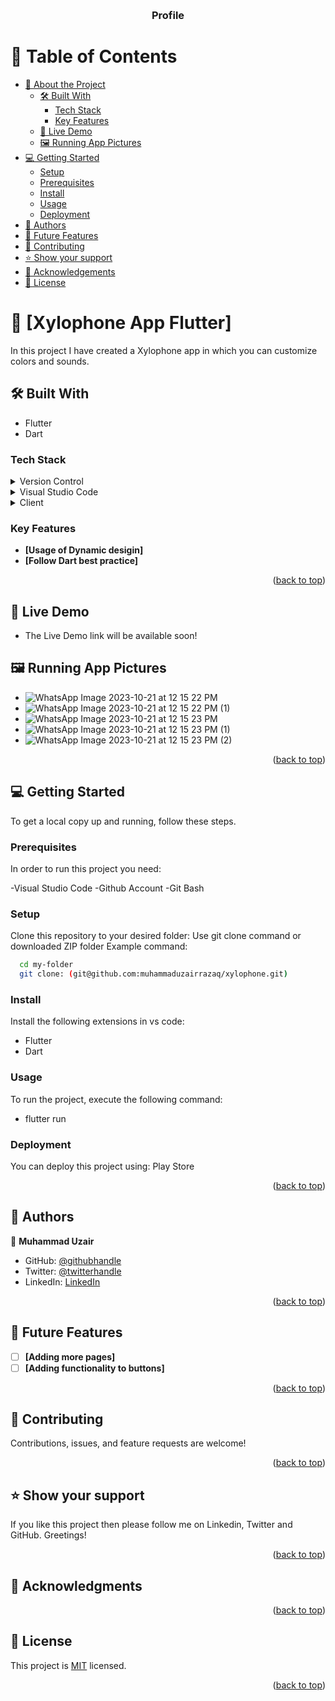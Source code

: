<a name="readme-top"></a>

<div align="center">
  <br/>

  <h3><b>Profile</b></h3>

</div>

# 📗 Table of Contents

- [📖 About the Project](#about-project)
  - [🛠 Built With](#built-with)
    - [Tech Stack](#tech-stack)
    - [Key Features](#key-features)
  - [🚀 Live Demo](#live-demo)
  - [🖼️ Running App Pictures](#pictures)
- [💻 Getting Started](#getting-started)
  - [Setup](#setup)
  - [Prerequisites](#prerequisites)
  - [Install](#install)
  - [Usage](#usage)
  - [Deployment](#deployment)
- [👥 Authors](#authors)
- [🔭 Future Features](#future-features)
- [🤝 Contributing](#contributing)
- [⭐️ Show your support](#support)
- [🙏 Acknowledgements](#acknowledgements)
- [📝 License](#license)

# 📖 [Xylophone App Flutter] <a name="about-project"></a>
In this project I have created a Xylophone app in which you can customize colors and sounds.

## 🛠 Built With <a name="built-with"></a>

- Flutter
- Dart

### Tech Stack <a name="tech-stack"></a>

<details>
  <summary>Version Control</summary>
  <ul>
    <li><a href="https://github.com/">Git Hub</a></li>
  </ul>
</details>
<details>
  <summary>Visual Studio Code</summary>
  <ul>
    <li><a href="https://code.visualstudio.com">Visual Studio Code</a></li>
  </ul>
</details>
<details>
  <summary>Client</summary>
  <ul>
    <li><a href="https://html.com/html5/">Dart</a></li>
  </ul>
</details>
 
### Key Features <a name="key-features"></a>

- **[Usage of Dynamic desigin]**
- **[Follow Dart best practice]**

<p align="right">(<a href="#readme-top">back to top</a>)</p>

## 🚀 Live Demo <a name="live-demo"></a>
- The Live Demo link will be available soon!

## 🖼️ Running App Pictures <a name="pictures"></a>
- ![WhatsApp Image 2023-10-21 at 12 15 22 PM](https://github.com/muhammaduzairrazaq/xylophone/assets/138608690/a4d34cce-e8c3-4b3d-a4fd-e085e81672e0)
- ![WhatsApp Image 2023-10-21 at 12 15 22 PM (1)](https://github.com/muhammaduzairrazaq/xylophone/assets/138608690/8aac8183-ec1c-4124-b366-c1f9d46d581c)
- ![WhatsApp Image 2023-10-21 at 12 15 23 PM](https://github.com/muhammaduzairrazaq/xylophone/assets/138608690/6f6eb4f5-e7e2-48b2-bd1f-7d126f8ec9b3)
- ![WhatsApp Image 2023-10-21 at 12 15 23 PM (1)](https://github.com/muhammaduzairrazaq/xylophone/assets/138608690/594b6dd0-5a8a-4608-a15a-bd443d1d0bf1)
- ![WhatsApp Image 2023-10-21 at 12 15 23 PM (2)](https://github.com/muhammaduzairrazaq/xylophone/assets/138608690/787a92ff-cde4-4c3d-8f24-103e2f7588d7)

<p align="right">(<a href="#readme-top">back to top</a>)</p>

## 💻 Getting Started <a name="getting-started"></a>

To get a local copy up and running, follow these steps.

### Prerequisites

In order to run this project you need:

-Visual Studio Code
-Github Account
-Git Bash

### Setup

Clone this repository to your desired folder:
Use git clone command or downloaded ZIP folder
Example command:

```sh
  cd my-folder
  git clone: (git@github.com:muhammaduzairrazaq/xylophone.git)
```

### Install

Install the following extensions in vs code:

- Flutter
- Dart

### Usage

To run the project, execute the following command: 
- flutter run

### Deployment

You can deploy this project using:
Play Store

<p align="right">(<a href="#readme-top">back to top</a>)</p>

## 👥 Authors <a name="authors"></a>

👤 **Muhammad Uzair**

- GitHub: [@githubhandle](https://github.com/muhammaduzairrazaq)
- Twitter: [@twitterhandle](https://twitter.com/muhamma55160007?t=U6eNahc3mZKSPGDJZyqT2A&s=09)
- LinkedIn: [LinkedIn](https://www.linkedin.com/in/muhammad-uzair-25479a283)


<p align="right">(<a href="#readme-top">back to top</a>)</p>

## 🔭 Future Features <a name="future-features"></a>

- [ ] **[Adding more pages]**
- [ ] **[Adding functionality to buttons]**

<p align="right">(<a href="#readme-top">back to top</a>)</p>

## 🤝 Contributing <a name="contributing"></a>

Contributions, issues, and feature requests are welcome!

<p align="right">(<a href="#readme-top">back to top</a>)</p>

## ⭐️ Show your support <a name="support"></a>

If you like this project then please follow me on Linkedin, Twitter and GitHub. Greetings!

<p align="right">(<a href="#readme-top">back to top</a>)</p>

## 🙏 Acknowledgments <a name="acknowledgements"></a>

<p align="right">(<a href="#readme-top">back to top</a>)</p>

## 📝 License <a name="license"></a>

This project is [MIT](./MIT.md) licensed.

<p align="right">(<a href="#readme-top">back to top</a>)</p
